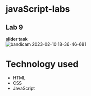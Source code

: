# javaScript-labs
## Lab 9 
**slider task**  
![bandicam 2023-02-10 18-36-46-681](https://user-images.githubusercontent.com/78926069/218163518-ed335f7a-6935-46ee-9625-b25a6be1bce8.jpg)

# Technology used
- HTML
- CSS
- JavaScript 
